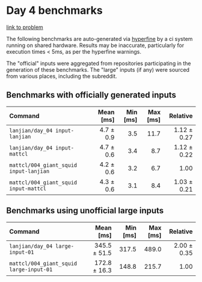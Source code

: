 # Day 4 benchmarks

[link to problem](http://adventofcode.com/2021/day/4)

The following benchmarks are auto-generated via [hyperfine](https://github.com/sharkdp/hyperfine) by a ci system running on shared hardware. Results may be inaccurate, particularly for execution times < 5ms, as per the hyperfine warnings.

The "official" inputs were aggregated from repositories participating in the generation of these benchmarks. The "large" inputs (if any) were sourced from various places, including the subreddit.

## Benchmarks with officially generated inputs
| Command | Mean [ms] | Min [ms] | Max [ms] | Relative |
|:---|---:|---:|---:|---:|
| `lanjian/day_04 input-lanjian` | 4.7 ± 0.9 | 3.5 | 11.7 | 1.12 ± 0.27 |
| `lanjian/day_04 input-mattcl` | 4.7 ± 0.6 | 3.4 | 8.7 | 1.12 ± 0.22 |
| `mattcl/004_giant_squid input-lanjian` | 4.2 ± 0.6 | 3.2 | 6.7 | 1.00 |
| `mattcl/004_giant_squid input-mattcl` | 4.3 ± 0.6 | 3.1 | 8.4 | 1.03 ± 0.21 |
## Benchmarks using unofficial large inputs
| Command | Mean [ms] | Min [ms] | Max [ms] | Relative |
|:---|---:|---:|---:|---:|
| `lanjian/day_04 large-input-01` | 345.5 ± 51.5 | 317.5 | 489.0 | 2.00 ± 0.35 |
| `mattcl/004_giant_squid large-input-01` | 172.8 ± 16.3 | 148.8 | 215.7 | 1.00 |
